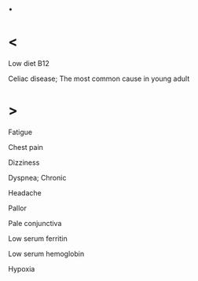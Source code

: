 # .

# <

Low diet B12

Celiac disease; The most common cause in young adult

# >

Fatigue

Chest pain

Dizziness

Dyspnea; Chronic

Headache

Pallor

Pale conjunctiva

Low serum ferritin

Low serum hemoglobin

Hypoxia
